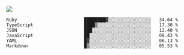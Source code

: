 ![](https://github-profile-summary-cards.vercel.app/api/cards/profile-details?username=igtm&theme=dracula)
<!--START_SECTION:waka-->

```text
Ruby                         ████████▓░░░░░░░░░░░░░░░░   34.64 %
TypeScript                   ████▒░░░░░░░░░░░░░░░░░░░░   17.30 %
JSON                         ███░░░░░░░░░░░░░░░░░░░░░░   12.40 %
JavaScript                   ██░░░░░░░░░░░░░░░░░░░░░░░   08.43 %
YAML                         █▓░░░░░░░░░░░░░░░░░░░░░░░   06.13 %
Markdown                     █▒░░░░░░░░░░░░░░░░░░░░░░░   05.53 %
```

<!--END_SECTION:waka-->
